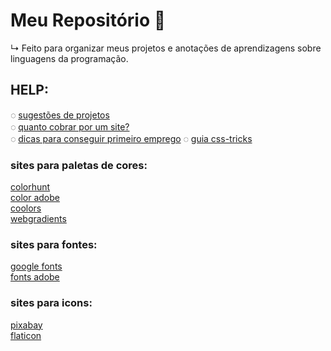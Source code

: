 # Meu Repositório 🚀
  ↳  Feito para organizar meus projetos e anotações de aprendizagens sobre linguagens da programação.

##

## HELP: 

◌ [sugestões de projetos](https://github.com/rafaballerini/10ProjetosHTMLeCSS)<br>
◌ [quanto cobrar por um site?](https://github.com/rafaballerini/QuantoCobrarPorSite)<br>
◌ [dicas para conseguir primeiro emprego](https://youtu.be/kjIgcgqqh38)
◌ [guia css-tricks](https://css-tricks.com/snippets/css/a-guide-to-flexbox/)

### sites para paletas de cores:

[colorhunt](https://colorhunt.co/)<br>
[color adobe](https://color.adobe.com/pt/create/color-wheel)<br>
[coolors](https://coolors.co/)<br>
[webgradients](https://webgradients.com/)<br>

### sites para fontes:
[google fonts](https://fonts.google.com/)<br>
[fonts adobe](https://fonts.adobe.com/)<br>

### sites para icons:
[pixabay](https://pixabay.com/pt/)<br>
[flaticon](https://www.flaticon.com/)<br>
